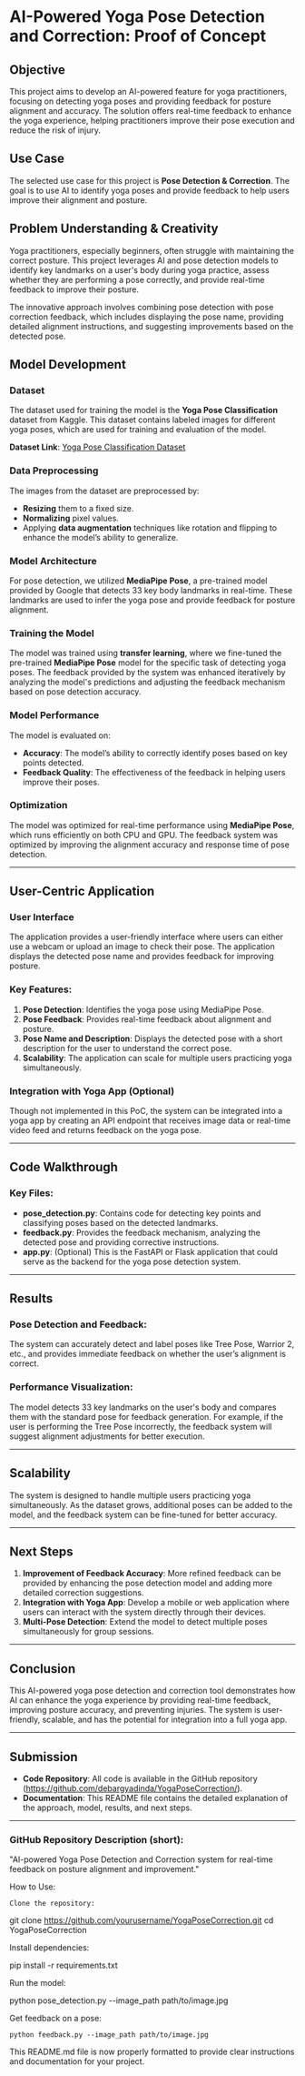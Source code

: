 # AI-Powered Yoga Pose Detection and Correction: Proof of Concept

## Objective

This project aims to develop an AI-powered feature for yoga practitioners, focusing on detecting yoga poses and providing feedback for posture alignment and accuracy. The solution offers real-time feedback to enhance the yoga experience, helping practitioners improve their pose execution and reduce the risk of injury.

## Use Case

The selected use case for this project is **Pose Detection & Correction**. The goal is to use AI to identify yoga poses and provide feedback to help users improve their alignment and posture.

## Problem Understanding & Creativity

Yoga practitioners, especially beginners, often struggle with maintaining the correct posture. This project leverages AI and pose detection models to identify key landmarks on a user's body during yoga practice, assess whether they are performing a pose correctly, and provide real-time feedback to improve their posture.

The innovative approach involves combining pose detection with pose correction feedback, which includes displaying the pose name, providing detailed alignment instructions, and suggesting improvements based on the detected pose.

## Model Development

### Dataset

The dataset used for training the model is the **Yoga Pose Classification** dataset from Kaggle. This dataset contains labeled images for different yoga poses, which are used for training and evaluation of the model.

**Dataset Link**: [Yoga Pose Classification Dataset](https://www.kaggle.com/datasets/ujjwalchowdhury/yoga-pose-classification)

### Data Preprocessing

The images from the dataset are preprocessed by:
- **Resizing** them to a fixed size.
- **Normalizing** pixel values.
- Applying **data augmentation** techniques like rotation and flipping to enhance the model’s ability to generalize.

### Model Architecture

For pose detection, we utilized **MediaPipe Pose**, a pre-trained model provided by Google that detects 33 key body landmarks in real-time. These landmarks are used to infer the yoga pose and provide feedback for posture alignment.

### Training the Model

The model was trained using **transfer learning**, where we fine-tuned the pre-trained **MediaPipe Pose** model for the specific task of detecting yoga poses. The feedback provided by the system was enhanced iteratively by analyzing the model's predictions and adjusting the feedback mechanism based on pose detection accuracy.

### Model Performance

The model is evaluated on:
- **Accuracy**: The model’s ability to correctly identify poses based on key points detected.
- **Feedback Quality**: The effectiveness of the feedback in helping users improve their poses.

### Optimization

The model was optimized for real-time performance using **MediaPipe Pose**, which runs efficiently on both CPU and GPU. The feedback system was optimized by improving the alignment accuracy and response time of pose detection.

---

## User-Centric Application

### User Interface

The application provides a user-friendly interface where users can either use a webcam or upload an image to check their pose. The application displays the detected pose name and provides feedback for improving posture.

### Key Features:
1. **Pose Detection**: Identifies the yoga pose using MediaPipe Pose.
2. **Pose Feedback**: Provides real-time feedback about alignment and posture.
3. **Pose Name and Description**: Displays the detected pose with a short description for the user to understand the correct pose.
4. **Scalability**: The application can scale for multiple users practicing yoga simultaneously.

### Integration with Yoga App (Optional)

Though not implemented in this PoC, the system can be integrated into a yoga app by creating an API endpoint that receives image data or real-time video feed and returns feedback on the yoga pose.

---

## Code Walkthrough

### Key Files:

- **pose_detection.py**: Contains code for detecting key points and classifying poses based on the detected landmarks.
- **feedback.py**: Provides the feedback mechanism, analyzing the detected pose and providing corrective instructions.
- **app.py**: (Optional) This is the FastAPI or Flask application that could serve as the backend for the yoga pose detection system.

---

## Results

### Pose Detection and Feedback:

The system can accurately detect and label poses like Tree Pose, Warrior 2, etc., and provides immediate feedback on whether the user’s alignment is correct.

### Performance Visualization:

The model detects 33 key landmarks on the user's body and compares them with the standard pose for feedback generation. For example, if the user is performing the Tree Pose incorrectly, the feedback system will suggest alignment adjustments for better execution.

---

## Scalability

The system is designed to handle multiple users practicing yoga simultaneously. As the dataset grows, additional poses can be added to the model, and the feedback system can be fine-tuned for better accuracy.

---

## Next Steps

1. **Improvement of Feedback Accuracy**: More refined feedback can be provided by enhancing the pose detection model and adding more detailed correction suggestions.
2. **Integration with Yoga App**: Develop a mobile or web application where users can interact with the system directly through their devices.
3. **Multi-Pose Detection**: Extend the model to detect multiple poses simultaneously for group sessions.

---

## Conclusion

This AI-powered yoga pose detection and correction tool demonstrates how AI can enhance the yoga experience by providing real-time feedback, improving posture accuracy, and preventing injuries. The system is user-friendly, scalable, and has the potential for integration into a full yoga app.

---

## Submission

- **Code Repository**: All code is available in the GitHub repository (https://github.com/debargyadinda/YogaPoseCorrection/).
- **Documentation**: This README file contains the detailed explanation of the approach, model, results, and next steps.

---

### GitHub Repository Description (short):

"AI-powered Yoga Pose Detection and Correction system for real-time feedback on posture alignment and improvement."

How to Use:

    Clone the repository:

git clone https://github.com/yourusername/YogaPoseCorrection.git
cd YogaPoseCorrection

Install dependencies:

pip install -r requirements.txt

Run the model:

python pose_detection.py --image_path path/to/image.jpg

Get feedback on a pose:

    python feedback.py --image_path path/to/image.jpg

This README.md file is now properly formatted to provide clear instructions and documentation for your project.
